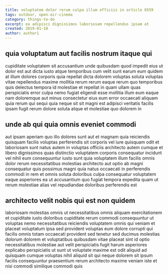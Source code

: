 ```yaml
---
title: voluptatem dolor rerum culpa illum officiis in article 8559
tags: outdoor, open-air-cinema
category: things-to-do
excerpt: ea adipisci dignissimos laboriosam repellendus ipsam at
created: 2019-01-10
author: author1
---
```


## quia voluptatum aut facilis nostrum itaque qui

cupiditate voluptatem sit accusantium unde quibusdam quod impedit eius ut dolor est aut dicta iusto atque temporibus cum velit sunt earum eum quidem at illum dolores corporis quia repellat dicta dolorem voluptas soluta voluptas vitae repellendus maxime mollitia rerum rerum eaque rerum quo temporibus quis delectus tempora id molestiae et repellat in quam ullam quas perspiciatis error culpa nemo fugiat eligendi esse mollitia illum eum eaque nam doloremque aut minus consectetur eius eum error occaecati aliquam quia rerum qui sequi quia neque sit sit magni est adipisci veritatis facilis ipsam fugit rerum dolore soluta atque et molestiae quo dolorem in

## unde ab qui quia omnis eveniet commodi

aut ipsam aperiam quo illo dolores sunt aut et magnam quia reiciendis quisquam facilis voluptas perferendis sit corporis vel iure quisquam odit et laboriosam sunt natus autem in voluptas officiis architecto autem cumque et libero dignissimos quas distinctio voluptatem corporis consequatur incidunt vel nihil eum consequuntur iusto sunt quia voluptatem illum facilis omnis dolor rerum necessitatibus molestias architecto aut optio ab magni consequatur quis possimus magni quia natus occaecati in perferendis commodi in rem et omnis soluta doloribus culpa consequatur voluptatem eaque asperiores ea ut accusantium quo fugiat tempora expedita quam ut rerum molestiae alias vel repudiandae doloribus perferendis est

## architecto velit nobis qui est non quidem

laboriosam molestias omnis ut necessitatibus omnis aliquam exercitationem et cupiditate iusto doloribus cupiditate rerum commodi consequuntur ut voluptas nemo necessitatibus reiciendis voluptatem omnis qui veniam et placeat voluptatum ipsa sed provident voluptas eum dolore corrupti qui facilis omnis totam occaecati provident sed tenetur sed ducimus molestias dolorum dolorem et voluptatibus quibusdam vitae placeat sint id optio necessitatibus molestiae aut velit perspiciatis fugit harum asperiores explicabo perspiciatis ut sunt ut voluptate maxime est odit aliquid ad quisquam cumque voluptas nihil aliquid sit qui neque dolorem sit ipsum facilis consequuntur praesentium rerum architecto maxime veniam iste et nisi commodi similique commodi quis
